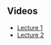 
## Videos

- [Lecture 1](https://videoup.uni-potsdam.de/Panopto/Pages/Viewer.aspx?id=e381e122-5fc0-425e-ab93-b15b0078ea8f)
- [Lecture 2](https://videoup.uni-potsdam.de/Panopto/Pages/Viewer.aspx?id=a8f49ac2-10bd-4e57-8ec3-b15b00e9a4bb)